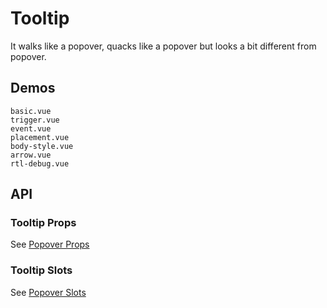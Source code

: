 # Tooltip

It walks like a popover, quacks like a popover but looks a bit different from popover.

## Demos

```demo
basic.vue
trigger.vue
event.vue
placement.vue
body-style.vue
arrow.vue
rtl-debug.vue
```

## API

### Tooltip Props

See [Popover Props](popover#Popover-Props)

### Tooltip Slots

See [Popover Slots](popover#Popover-Slots)

